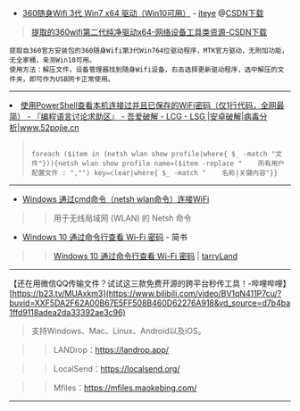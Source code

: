 - [360随身Wifi 3代 Win7 x64 驱动（Win10可用）](https://www.iteye.com/resource/qq_28691331-10313428) - [iteye](https://www.iteye.com/)
@[CSDN下载](https://download.csdn.net/download/qq_28691331/10313428?utm_source=iteye)
> [提取的360wifi第二代纯净驱动x64-网络设备工具类资源-CSDN下载](https://download.csdn.net/download/hzexe/9463368?utm_source=blogxgwz0)
```
提取自360官方安装包的360随身Wifi第3代Win764位驱动程序，MTK官方驱动，无附加功能，无全家桶，亲测Win10可用。 
使用方法：解压文件，设备管理器找到随身Wifi设备，右击选择更新驱动程序，选中解压的文件夹，即可作为USB网卡正常使用。
```
-------------------------------------------------------------------------

<li><a href="https://www.52pojie.cn/thread-1788583-1-1.html">使用PowerShell查看本机连接过并且已保存的WiFi密码（仅1行代码，全网最简） - 『编程语言讨论求助区』 - 吾爱破解 - LCG - LSG |安卓破解|病毒分析|www.52pojie.cn</a></li>
<blockquote><pre><code>
foreach ($item in (netsh wlan show profile|where{ $_ -match "文件"})){netsh wlan show profile name=($item -replace "    所有用户配置文件 : ","") key=clear|where{ $_ -match "    名称|关键内容"}}
</code></pre></blockquote>

-------------------------------------------------------------------------

- [Windows 通过cmd命令（netsh wlan命令）连接WiFi](https://blog.51cto.com/tianma3798/1398356)

>> 用于无线局域网 (WLAN) 的 Netsh 命令

- [Windows 10 通过命令行查看 Wi-Fi 密码](https://www.jianshu.com/p/e7a78685b7e1) - 简书

>> [Windows 10 通过命令行查看 Wi-Fi 密码](https://rollingstarky.github.io/2019/10/27/find-wlan-password-in-windows-10/) | [tarryLand](https://rollingstarky.github.io/)

-------------------------------------------------------------------------

【还在用微信QQ传输文件？试试这三款免费开源的跨平台秒传工具！-哔哩哔哩】 
[https://b23.tv/MUAxkm3](https://www.bilibili.com/video/BV1qN411P7cu/?buvid=XXF5DA2F62A00B67E5FF508B460D62276A918&vd_source=d7b4ba1ffd9118adea2da33392ae3c96)
>支持Windows、Mac、Linux、Android以及iOS。

>> LANDrop：https://landrop.app/

>> LocalSend：https://localsend.org/

>> Mfiles：https://mfiles.maokebing.com/

-------------------------------------------------------------------------
